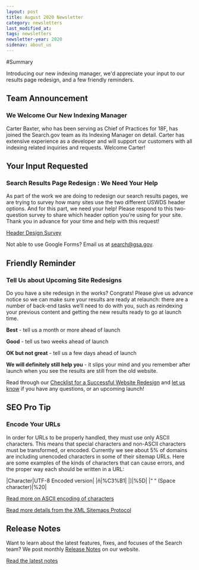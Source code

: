 ```yaml
---
layout: post
title: August 2020 Newsletter
category: newsletters
last_modified_at: 
tags: newsletters
newsletter-year: 2020
sidenav: about_us
---
```


#Summary 

Introducing our new indexing manager, we'd appreciate your input to our results page redesign, and a few friendly reminders.

## Team Announcement

### We Welcome Our New Indexing Manager

Carter Baxter, who has been serving as Chief of Practices for 18F, has joined the Search.gov team as its Indexing Manager on detail. Carter has extensive experience as a developer and will support our customers with all indexing related inquiries and requests. Welcome Carter!

## Your Input Requested

### Search Results Page Redesign : We Need Your Help

As part of the work we are doing to redesign our search results pages, we are trying to survey how many sites use the two different USWDS header options. And for this part, we need your help! Please respond to this two-question survey to share which header option you’re using for your site. Thank you in advance for your time and help with this request!

<a href="https://docs.google.com/forms/d/e/1FAIpQLSf4P2dCis42o7IU9uO4b6HUUpFZAPgw2DHKDYACWSp1kbPZew/viewform?usp=sf_link&amp;utm_campaign=Search.gov%20Newsletter&amp;utm_source=hs_email&amp;utm_medium=email&amp;_hsenc=p2ANqtz--D2RUBuOL4mVml4Vu6OZtPCtJhCk087OJfCUYgW5Dv0NEEfskH4vq2vwM28JasecWjm2z9">Header Design Survey</a>

Not able to use Google Forms? Email us at <a href="mailto:search@gsa.gov">search@gsa.gov</a>.

## Friendly Reminder

### Tell Us about Upcoming Site Redesigns

Do you have a site redesign in the works? Congrats! Please give us advance notice so we can make sure your results are ready at relaunch: there are a number of back-end tasks we’ll need to do with you, such as reindexing your previous content and getting the new results ready to go at launch time.

**Best** - tell us a month or more ahead of launch

**Good** - tell us two weeks ahead of launch

**OK but not great** - tell us a few days ahead of launch

**We will definitely still help you** - it slips your mind and you remember after launch when you see the results are still from the old website.

Read through our <a href="https://search.gov/manual/redesign.html?utm_campaign=Search.gov%20Newsletter&amp;utm_source=hs_email&amp;utm_medium=email&amp;_hsenc=p2ANqtz--D2RUBuOL4mVml4Vu6OZtPCtJhCk087OJfCUYgW5Dv0NEEfskH4vq2vwM28JasecWjm2z9">Checklist for a Successful Website Redesign</a> and <a href="mailto:search@gsa.gov" target="_blank">let us know</a> if you have any questions, or an upcoming launch!

## SEO Pro Tip

### Encode Your URLs

In order for URLs to be properly handled, they must use only ASCII characters. This means that special characters and non-ASCII characters must be transformed, or encoded. Currently we see about 5% of domains are including unencoded characters in some of their sitemap URLs. Here are some examples of the kinds of characters that can cause errors, and the proper way each should be written in a URL:

|Character|UTF-8 Encoded version|
|ñ|%C3%B1|
|]|%5D|
|“ “ (Space character)|%20|

<a href="https://www.w3schools.com/tags/ref_urlencode.ASP?utm_campaign=Search.gov%20Newsletter&amp;utm_source=hs_email&amp;utm_medium=email&amp;_hsenc=p2ANqtz--D2RUBuOL4mVml4Vu6OZtPCtJhCk087OJfCUYgW5Dv0NEEfskH4vq2vwM28JasecWjm2z9">Read more on ASCII encoding of characters</a>

<a href="https://www.sitemaps.org/protocol.html?utm_campaign=Search.gov%20Newsletter&amp;utm_source=hs_email&amp;utm_medium=email&amp;_hsenc=p2ANqtz--D2RUBuOL4mVml4Vu6OZtPCtJhCk087OJfCUYgW5Dv0NEEfskH4vq2vwM28JasecWjm2z9#escaping">Read more details from the XML Sitemaps Protocol</a>

## Release Notes

Want to learn about the latest features, fixes, and focuses of the Search team? We post monthly <a href="https://search.gov/tagged/release-notes/?utm_campaign=Search.gov%20Newsletter&amp;utm_source=hs_email&amp;utm_medium=email&amp;_hsenc=p2ANqtz--D2RUBuOL4mVml4Vu6OZtPCtJhCk087OJfCUYgW5Dv0NEEfskH4vq2vwM28JasecWjm2z9">Release Notes</a><span style="color: #212121;"> on our website.

<a href="https://search.gov/releases/july-2020.html?utm_campaign=Search.gov%20Newsletter&amp;utm_source=hs_email&amp;utm_medium=email&amp;_hsenc=p2ANqtz--D2RUBuOL4mVml4Vu6OZtPCtJhCk087OJfCUYgW5Dv0NEEfskH4vq2vwM28JasecWjm2z9">Read the latest notes</a>